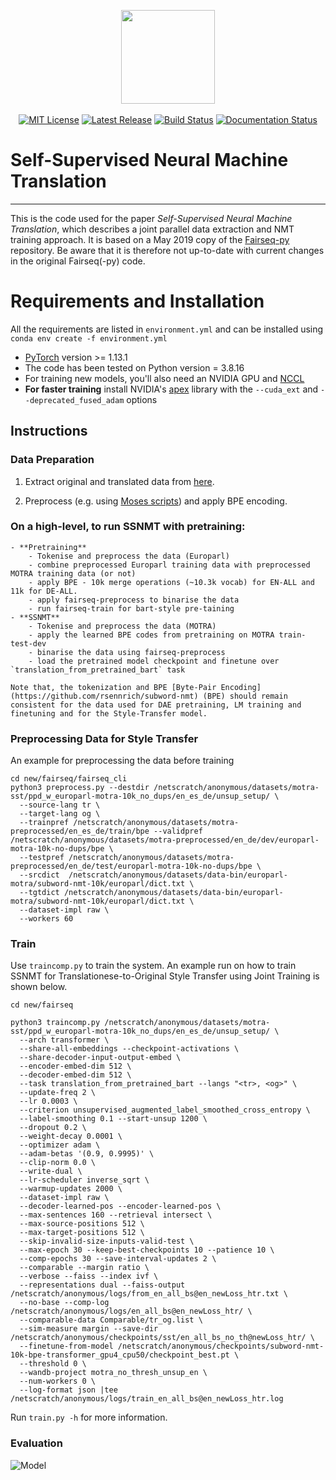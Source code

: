 <p align="center">
  <img src="fairseq_logo.png" width="150">
  <br />
  <br />
  <a href="https://github.com/pytorch/fairseq/blob/master/LICENSE"><img alt="MIT License" src="https://img.shields.io/badge/license-MIT-blue.svg" /></a>
  <a href="https://github.com/pytorch/fairseq/releases"><img alt="Latest Release" src="https://img.shields.io/github/release/pytorch/fairseq.svg" /></a>
  <a href="https://github.com/pytorch/fairseq/actions?query=workflow:build"><img alt="Build Status" src="https://github.com/pytorch/fairseq/workflows/build/badge.svg" /></a>
  <a href="https://fairseq.readthedocs.io/en/latest/?badge=latest"><img alt="Documentation Status" src="https://readthedocs.org/projects/fairseq/badge/?version=latest" /></a>
</p>

# Self-Supervised Neural Machine Translation
--------------------------------------------------------------------------------
This is the code used for the paper *Self-Supervised Neural Machine Translation*, which describes a joint parallel data extraction and NMT training approach. It is based on a May 2019 copy of the [Fairseq-py](https://github.com/pytorch/fairseq) repository. Be aware that it is therefore not up-to-date with current changes in the original Fairseq(-py) code.

# Requirements and Installation

All the requirements are listed in `environment.yml` and can be installed using `conda env create -f environment.yml`

* [PyTorch](http://pytorch.org/) version >= 1.13.1
* The code has been tested on Python version = 3.8.16
* For training new models, you'll also need an NVIDIA GPU and [NCCL](https://github.com/NVIDIA/nccl)
* **For faster training** install NVIDIA's [apex](https://github.com/NVIDIA/apex) library with the `--cuda_ext` and `--deprecated_fused_adam` options


## Instructions

### Data Preparation

1. Extract original and translated data from [here](https://zenodo.org/record/5596238#.Y2ObSezMJEJ). 

2. Preprocess (e.g. using [Moses scripts](https://github.com/moses-smt/mosesdecoder/tree/master/scripts)) and apply BPE encoding.

### On a high-level, to run SSNMT with pretraining:
    - **Pretraining**
        - Tokenise and preprocess the data (Europarl)
        - combine preprocessed Europarl training data with preprocessed MOTRA training data (or not)
        - apply BPE - 10k merge operations (~10.3k vocab) for EN-ALL and 11k for DE-ALL. 
        - apply fairseq-preprocess to binarise the data
        - run fairseq-train for bart-style pre-taining
    - **SSNMT**
        - Tokenise and preprocess the data (MOTRA)
        - apply the learned BPE codes from pretraining on MOTRA train-test-dev
        - binarise the data using fairseq-preprocess
        - load the pretrained model checkpoint and finetune over `translation_from_pretrained_bart` task 

    Note that, the tokenization and BPE [Byte-Pair Encoding](https://github.com/rsennrich/subword-nmt) (BPE) should remain consistent for the data used for DAE pretraining, LM training and finetuning and for the Style-Transfer model. 

### Preprocessing Data for Style Transfer
An example for preprocessing the data before training
```
cd new/fairseq/fairseq_cli
python3 preprocess.py --destdir /netscratch/anonymous/datasets/motra-sst/ppd_w_europarl-motra-10k_no_dups/en_es_de/unsup_setup/ \
  --source-lang tr \
  --target-lang og \
  --trainpref /netscratch/anonymous/datasets/motra-preprocessed/en_es_de/train/bpe --validpref /netscratch/anonymous/datasets/motra-preprocessed/en_de/dev/europarl-motra-10k-no-dups/bpe \
  --testpref /netscratch/anonymous/datasets/motra-preprocessed/en_de/test/europarl-motra-10k-no-dups/bpe \
  --srcdict  /netscratch/anonymous/datasets/data-bin/europarl-motra/subword-nmt-10k/europarl/dict.txt \
  --tgtdict /netscratch/anonymous/datasets/data-bin/europarl-motra/subword-nmt-10k/europarl/dict.txt \
  --dataset-impl raw \
  --workers 60
```
### Train
Use `traincomp.py` to train the system. An example run on how to train SSNMT for Translationese-to-Original Style Transfer using Joint Training is shown below.

```
cd new/fairseq

python3 traincomp.py /netscratch/anonymous/datasets/motra-sst/ppd_w_europarl-motra-10k_no_dups/en_es_de/unsup_setup/ \
  --arch transformer \
  --share-all-embeddings --checkpoint-activations \
  --share-decoder-input-output-embed \
  --encoder-embed-dim 512 \
  --decoder-embed-dim 512 \
  --task translation_from_pretrained_bart --langs "<tr>, <og>" \
  --update-freq 2 \
  --lr 0.0003 \
  --criterion unsupervised_augmented_label_smoothed_cross_entropy \
  --label-smoothing 0.1 --start-unsup 1200 \
  --dropout 0.2 \
  --weight-decay 0.0001 \
  --optimizer adam \
  --adam-betas '(0.9, 0.9995)' \
  --clip-norm 0.0 \
  --write-dual \
  --lr-scheduler inverse_sqrt \
  --warmup-updates 2000 \
  --dataset-impl raw \
  --decoder-learned-pos --encoder-learned-pos \
  --max-sentences 160 --retrieval intersect \
  --max-source-positions 512 \
  --max-target-positions 512 \
  --skip-invalid-size-inputs-valid-test \
  --max-epoch 30 --keep-best-checkpoints 10 --patience 10 \
  --comp-epochs 30 --save-interval-updates 2 \
  --comparable --margin ratio \
  --verbose --faiss --index ivf \
  --representations dual --faiss-output /netscratch/anonymous/logs/from_en_all_bs@en_newLoss_htr.txt \
  --no-base --comp-log /netscratch/anonymous/logs/en_all_bs@en_newLoss_htr/ \
  --comparable-data Comparable/tr_og.list \
  --sim-measure margin --save-dir /netscratch/anonymous/checkpoints/sst/en_all_bs_no_th@newLoss_htr/ \
  --finetune-from-model /netscratch/anonymous/checkpoints/subword-nmt-10k-bpe-transformer_gpu4_cpu50/checkpoint_best.pt \
  --threshold 0 \
  --wandb-project motra_no_thresh_unsup_en \
  --num-workers 0 \
  --log-format json |tee /netscratch/anonymous/logs/train_en_all_bs@en_newLoss_htr.log

```

Run `train.py -h` for more information.

### Evaluation 
 
![Model](fairseq.gif)
